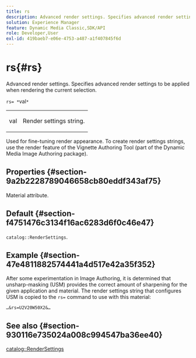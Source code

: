 ```yaml
---
title: rs
description: Advanced render settings. Specifies advanced render settings to be applied when rendering the current selection.
solution: Experience Manager
feature: Dynamic Media Classic,SDK/API
role: Developer,User
exl-id: 419baeb7-e06e-4753-a487-a1f407845f6d
---
```

# rs{#rs}

Advanced render settings. Specifies advanced render settings to be applied when rendering the current selection.

 `rs= *`val`*`

<table id="simpletable_4B028996E5824FC18B9749D1A6A3C2E3"> 
 <tr class="strow"> 
  <td class="stentry"> <p><span class="varname"> val</span> </p> </td> 
  <td class="stentry"> <p>Render settings string. </p></td> 
 </tr> 
</table>

Used for fine-tuning render appearance. To create render settings strings, use the render feature of the Vignette Authoring Tool (part of the Dynamic Media Image Authoring package).

## Properties {#section-9a2b2228789046658cb80eddf343af75}

Material attribute.

## Default {#section-f4751476c3134f16ac6283d6f0c46e47}

`catalog::RenderSettings`.

## Example {#section-47e4811882574441a4d517e42a35f352}

After some experimentation in Image Authoring, it is determined that unsharp-masking (USM) provides the correct amount of sharpening for the given application and material. The render settings string that configures USM is copied to the `rs=` command to use with this material:

`…&rs=U2V20W50X2&…`

## See also {#section-930116e735024a008c994547ba36ee40}

[catalog::RenderSettings](../../../../../ir-api/material-cat/image-rendering-api-ref/c-ir-material-catalog/c-ir-material-data-reference/r-ir-rendersettings-dataref.md#reference-9ce753ae4096455eadcc12ac064de711)
